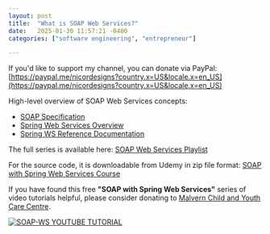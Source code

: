 ```yaml
---
layout: post
title:  "What is SOAP Web Services?"
date:   2025-01-30 11:57:21 -0400
categories: ["software engineering", "entrepreneur"]

---
```


If you'd like to support my channel, you can donate via PayPal: [https://paypal.me/nicordesigns?country.x=US&locale.x=en_US](https://paypal.me/nicordesigns?country.x=US&locale.x=en_US)

High-level overview of SOAP Web Services concepts:

- [SOAP Specification](https://www.w3.org/TR/soap/)
- [Spring Web Services Overview](https://spring.io/projects/spring-ws#overview)
- [Spring WS Reference Documentation](https://docs.spring.io/spring-ws/docs/2.3.1.RELEASE/reference/htmlsingle/)

The full series is available here: [SOAP Web Services Playlist](https://www.youtube.com/playlist?list=PLPnaArAh2-4RDjqGHvu94EGLd_JoKWUqh&jct=_OK9JGwMqo6rdr1SqiPAkClkW9T3yg)

For the source code, it is downloadable from Udemy in zip file format: [SOAP with Spring Web Services Course](https://www.udemy.com/soap-with-spring-web-services/?couponCode=SOAP-SPRING-WS-UDEMY)

If you have found this free **"SOAP with Spring Web Services"** series of video tutorials helpful, please consider donating to [Malvern Child and Youth Care Centre](https://www.facebook.com/MalvernChildandYouthCareCentre/).

[![SOAP-WS YOUTUBE TUTORIAL](https://img.youtube.com/vi/_DRwjyHKWmQ/mq2.jpg)](https://www.youtube.com/watch?v=_DRwjyHKWmQ)

